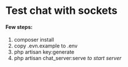 # Test chat with sockets

#### Few steps:
1. composer install
2. copy .evn.example to .env
3. php artisan key:generate
4. php artisan chat_server:serve *to start server*

